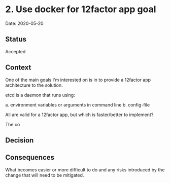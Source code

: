 # 2. Use docker for 12factor app goal

Date: 2020-05-20

## Status

Accepted

## Context

One of the main goals I'm interested on is in to provide a 12factor app
 architecture to the solution.

etcd is a daemon that runs using:

a. environment variables or arguments in command line
b. config-file

All are valid for a 12factor app, but which is faster/better to implement?

The co
## Decision


## Consequences

What becomes easier or more difficult to do and any risks introduced by the change that will need to be mitigated.
